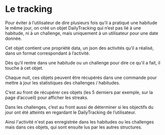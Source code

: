 # Le tracking

Pour éviter à l’utilisateur de dire plusieurs fois qu’il a pratiqué une habitude le même jour, on créé un objet DailyTracking qui n’est pas lié à une habitude, ni à un challenge, mais uniquement à un utilisateur pour une date donnée.

Cet objet contient une propriété data, un json des activités qu’il a réalisé, dans un format correspondant à l’activité.

Dès qu’il rentre dans une habitude ou un challenge pour dire ce qu’il a fait, il touche à cet objet.

Chaque nuit, ces objets peuvent être récupérés dans une commande pour mettre à jour les statistiques des challenges / habitudes.

C’est au front de récupérer ces objets (les 5 derniers par exemple, sur la page d’accueil) pour afficher les streaks.

Dans les challenges, c’est au front aussi de déterminer si les objectifs du jour ont été atteints en regardant le DailyTracking de l’utilisateur.

Ainsi l'activité n'est pas enregistrée dans les habitudes ou les challenges mais dans ces objets, qui sont ensuite lus par les autres structures.
